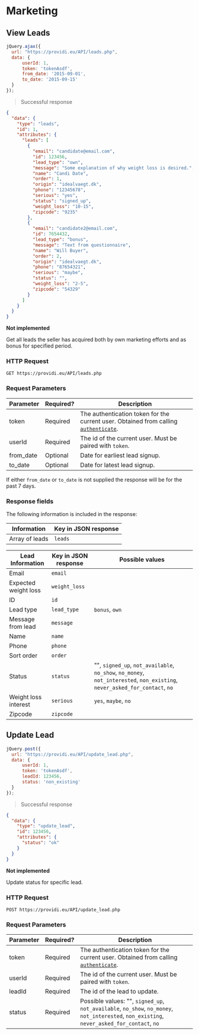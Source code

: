 # Marketing

## View Leads
```js
jQuery.ajax({
  url: "https://providi.eu/API/leads.php",
  data: {
      userId: 1,
      token: 'tokenAsdf',
      from_date: '2015-09-01',
      to_date: '2015-09-15'
  }
});
```

> Successful response

```json
{
  "data": {
    "type": "leads",
    "id": 1,
    "attributes": {
      "leads": [
        {
          "email": "candidate@email.com",
          "id": 123456,
          "lead_type": "own",
          "message": "Some explanation of why weight loss is desired.",
          "name": "Candi Date",
          "order": 1,
          "origin": "idealvaegt.dk",
          "phone": "12345678",
          "serious": "yes",
          "status": "signed_up",
          "weight_loss": "10-15",
          "zipcode": "9235"
        },
        {
          "email": "candidate2@email.com",
          "id": 7654432,
          "lead_type": "bonus",
          "message": "Text from questionnaire",
          "name": "Will Buyer",
          "order": 2,
          "origin": "idealvaegt.dk",
          "phone": "87654321",
          "serious": "maybe",
          "status": "",
          "weight_loss": "2-5",
          "zipcode": "54329"
        }
      ]
    }
  }
}
```

<aside class="warning">
  <strong>Not implemented</strong>
</aside>

Get all leads the seller has acquired both by own marketing efforts and as bonus for specified period.

### HTTP Request
`GET https://providi.eu/API/leads.php`

### Request Parameters
Parameter | Required? | Description
--------- | --------- | -----------
token     | Required  | The authentication token for the current user. Obtained from calling [`authenticate`](#authentication).
userId    | Required  | The id of the current user. Must be paired with `token`.
from_date | Optional  | Date for earliest lead signup.
to_date   | Optional  | Date for latest lead signup.

If either `from_date` or `to_date` is not supplied the response will be for the past 7 days.

### Response fields
The following information is included in the response:

| Information       | Key in JSON response |
| ----------------- | -------------------- |
| Array of leads    | `leads`              |


| Lead Information     | Key in JSON response | Possible values
| -------------------- | -------------------- | ---------------
| Email                | `email`              |
| Expected weight loss | `weight_loss`        |
| ID                   | `id`                 |
| Lead type            | `lead_type`          | `bonus`, `own`
| Message from lead    | `message`            |
| Name                 | `name`               |
| Phone                | `phone`              |
| Sort order           | `order`              |
| Status               | `status`             | "", `signed_up`, `not_available`, `no_show`, `no_money`, `not_interested`, `non_existing`, `never_asked_for_contact`, `no`
| Weight loss interest | `serious`            | `yes`, `maybe`, `no`
| Zipcode              | `zipcode`            |


## Update Lead
```js
jQuery.post({
  url: "https://providi.eu/API/update_lead.php",
  data: {
      userId: 1,
      token: 'tokenAsdf',
      leadId: 123456,
      status: 'non_existing'
  }
});
```

> Successful response

```json
{
  "data": {
    "type": "update_lead",
    "id": 123456,
    "attributes": {
      "status": "ok"
    }
  }
}
```

<aside class="warning">
  <strong>Not implemented</strong>
</aside>

Update status for specific lead.

### HTTP Request
`POST https://providi.eu/API/update_lead.php`

### Request Parameters
Parameter | Required? | Description
--------- | --------- | -----------
token     | Required  | The authentication token for the current user. Obtained from calling [`authenticate`](#authentication).
userId    | Required  | The id of the current user. Must be paired with `token`.
leadId    | Required  | The id of the lead to update.
status    | Required  | Possible values: "", `signed_up`, `not_available`, `no_show`, `no_money`, `not_interested`, `non_existing`, `never_asked_for_contact`, `no`
